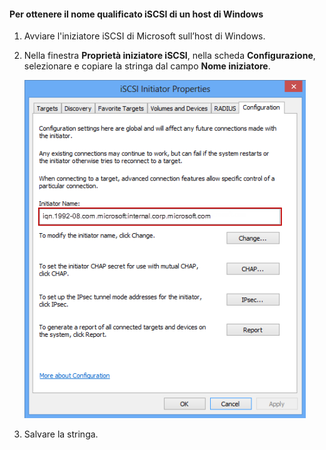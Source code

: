 
#### Per ottenere il nome qualificato iSCSI di un host di Windows

1. Avviare l'iniziatore iSCSI di Microsoft sull’host di Windows.

2. Nella finestra **Proprietà iniziatore iSCSI**, nella scheda **Configurazione**, selezionare e copiare la stringa dal campo **Nome iniziatore**.
 
    ![Proprietà dell'iniziatore iSCSI](./media/storsimple-get-iqn/HCS_iSCSIInitiatorPropertiesFigureIQN-include.png)

3. Salvare la stringa.

<!---HONumber=August15_HO6-->